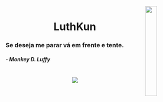 <img src="https://i.imgur.com/Np65k86.png" width="25%" align="right">
<h1 align="center">LuthKun</h1>
<h3>Se deseja me parar vá em frente e tente.<br><h5> - Monkey D. Luffy </h5></h3>
<br>
<div align="center"><img src="https://discord.c99.nl/widget/theme-3/278723465706602496.png" /> </div>
